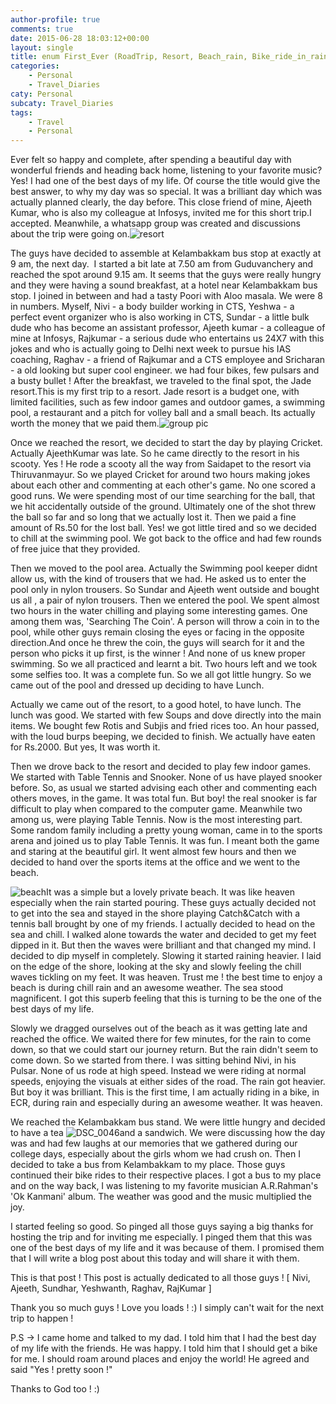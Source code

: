 ```yaml
---
author-profile: true
comments: true
date: 2015-06-28 18:03:12+00:00
layout: single
title: enum First_Ever (RoadTrip, Resort, Beach_rain, Bike_ride_in_rain_ECR )
categories: 
    - Personal
    - Travel_Diaries
caty: Personal
subcaty: Travel_Diaries
tags:
    - Travel
    - Personal
---
```


Ever felt so happy and complete, after spending a beautiful day with wonderful friends and heading back home, listening to your favorite music? Yes! I had one of the best days of my life. Of course the title would give the best answer, to why my day was so special. It was a brilliant day which was actually planned clearly, the day before. This close friend of mine, Ajeeth Kumar, who is also my colleague at Infosys, invited me for this short trip.I accepted. Meanwhile, a whatsapp group was created and discussions about the trip were going on.![resort](https://vickyexplored.files.wordpress.com/2015/06/resort.jpg?w=300)

The guys have decided to assemble at Kelambakkam bus stop at exactly at 9 am, the next day.  I started a bit late at 7.50 am from Guduvanchery and reached the spot around 9.15 am. It seems that the guys were really hungry and they were having a sound breakfast, at a hotel near Kelambakkam bus stop. I joined in between and had a tasty Poori with Aloo masala. We were 8 in numbers. Myself, Nivi - a body builder working in CTS, Yeshwa - a perfect event organizer who is also working in CTS, Sundar - a little bulk dude who has become an assistant professor, Ajeeth kumar - a colleague of mine at Infosys, Rajkumar - a serious dude who entertains us 24X7 with this jokes and who is actually going to Delhi next week to pursue his IAS coaching, Raghav - a friend of Rajkumar and a CTS employee and Sricharan - a old looking but super cool engineer. we had four bikes, few pulsars and a busty bullet ! After the breakfast, we traveled to the final spot, the Jade resort.This is my first trip to a resort. Jade resort is a budget one, with limited facilities, such as few indoor games and outdoor games, a swimming pool, a restaurant and a pitch for volley ball and a small beach. Its actually worth the money that we paid them.![group pic](https://vickyexplored.files.wordpress.com/2015/06/group-pic.jpg?w=300)

Once we reached the resort, we decided to start the day by playing Cricket. Actually AjeethKumar was late. So he came directly to the resort in his scooty. Yes ! He rode a scooty all the way from Saidapet to the resort via Thiruvanmayur. So we played Cricket for around two hours making jokes about each other and commenting at each other's game. No one scored a good runs. We were spending most of our time searching for the ball, that we hit accidentally outside of the ground. Ultimately one of the shot threw the ball so far and so long that we actually lost it. Then we paid a fine amount of Rs.50 for the lost ball. Yes! we got little tired and so we decided to chill at the swimming pool. We got back to the office and had few rounds of free juice that they provided.

Then we moved to the pool area. Actually the Swimming pool keeper didnt allow us, with the kind of trousers that we had. He asked us to enter the pool only in nylon trousers. So Sundar and Ajeeth went outside and bought us all , a pair of nylon trousers. Then we entered the pool. We spent almost two hours in the water chilling and playing some interesting games. One among them was, 'Searching The Coin'. A person will throw a coin in to the pool, while other guys remain closing the eyes or facing in the opposite direction.And once he threw the coin, the guys will search for it and the person who picks it up first, is the winner ! And none of us knew proper swimming. So we all practiced and learnt a bit. Two hours left and we took some selfies too. It was a complete fun. So we all got little hungry. So we came out of the pool and dressed up deciding to have Lunch.

Actually we came out of the resort, to a good hotel, to have lunch. The lunch was good. We started with few Soups and dove directly into the main items. We bought few Rotis and Subjis and fried rices too. An hour passed, with the loud burps beeping, we decided to finish. We actually have eaten for Rs.2000. But yes, It was worth it.

Then we drove back to the resort and decided to play few indoor games. We started with Table Tennis and Snooker. None of us have played snooker before. So, as usual we started advising each other and commenting each others moves, in the game. It was total fun. But boy! the real snooker is far difficult to play when compared to the computer game. Meanwhile two among us, were playing Table Tennis. Now is the most interesting part. Some random family including a pretty young woman, came in to the sports arena and joined us to play Table Tennis. It was fun. I meant both the game and staring at the beautiful girl. It went almost few hours and then we decided to hand over the sports items at the office and we went to the beach.

![beach](https://vickyexplored.files.wordpress.com/2015/06/beach.jpg?w=300)It was a simple but a lovely private beach. It was like heaven especially when the rain started pouring. These guys actually decided not to get into the sea and stayed in the shore playing Catch&Catch with a tennis ball brought by one of my friends. I actually decided to head on the sea and chill. I walked alone towards the water and decided to get my feet dipped in it. But then the waves were brilliant and that changed my mind. I decided to dip myself in completely. Slowing it started raining heavier. I laid on the edge of the shore, looking at the sky and slowly feeling the chill waves tickling on my feet. It was heaven. Trust me ! the best time to enjoy a beach is during chill rain and an awesome weather. The sea stood magnificent. I got this superb feeling that this is turning to be the one of the best days of my life.

Slowly we dragged ourselves out of the beach as it was getting late and reached the office. We waited there for few minutes, for the rain to come down, so that we could start our journey return. But the rain didn't seem to come down. So we started from there. I was sitting behind Nivi, in his Pulsar. None of us rode at high speed. Instead we were riding at normal speeds, enjoying the visuals at either sides of the road. The rain got heavier. But boy it was brilliant. This is the first time, I am actually riding in a bike, in ECR, during rain and especially during an awesome weather. It was heaven.

We reached the Kelambakkam bus stand. We were little hungry and decided to have a tea ![DSC_0046](https://vickyexplored.files.wordpress.com/2015/06/dsc_0046.jpg?w=300)and a sandwich. We were discussing how the day was and had few laughs at our memories that we gathered during our college days, especially about the girls whom we had crush on. Then I decided to take a bus from Kelambakkam to my place. Those guys continued their bike rides to their respective places. I got a bus to my place and on the way back, I was listening to my favorite musician A.R.Rahman's 'Ok Kanmani' album. The weather was good and the music multiplied the joy.

I started feeling so good. So pinged all those guys saying a big thanks for hosting the trip and for inviting me especially. I pinged them that this was one of the best days of my life and it was because of them. I promised them that I will write a blog post about this today and will share it with them.

This is that post !
This post is actually dedicated to all those guys ! [ Nivi, Ajeeth, Sundhar, Yeshwanth, Raghav, RajKumar ]

Thank you so much guys ! Love you loads ! :)
I simply can't wait for the next trip to happen !

P.S -> I came home and talked to my dad. I told him that I had the best day of my life with the friends. He was happy. I told him that I should get a bike for me. I should roam around places and enjoy the world! He agreed and said "Yes ! pretty soon !"

Thanks to God too ! :)
